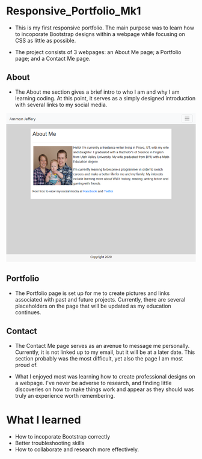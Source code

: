 # Responsive_Portfolio_Mk1

* This is my first responsive portfolio. The main purpose was to learn how to incoporate Bootstrap designs within a webpage while focusing on CSS as little as possible. 

* The project consists of 3 webpages: an About Me page; a Portfolio page; and a Contact Me page.

 ## About
* The About me section gives a brief intro to who I am and why I am learning coding. At this point, it serves as a simply designed introduction with several links to my social media.

![About Me](Assets/About_Me.png)
    
 ## Portfolio
* The Portfolio page is set up for me to create pictures and links associated with past and future projects. Currently, there are several placeholders on the page that will be updated as my education continues.

 ## Contact
* The Contact Me page serves as an avenue to message me personally. Currently, it is not linked up to my email, but it will be at a later date. This section probably was the most difficult, yet also the page I am most proud of. 

* What I enjoyed most was learning how to create professional designs on a webpage. I've never be adverse to research, and finding little discoveries on how to make things work and appear as they should was truly an experience worth remembering.

# What I learned
* How to incoporate Bootstrap correctly
* Better troubleshooting skills
* How to collaborate and research more effectively.